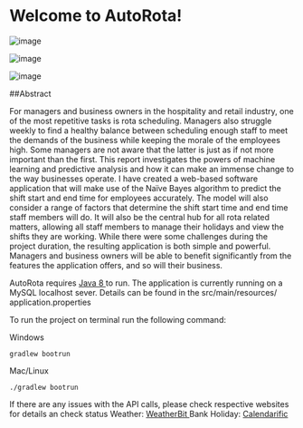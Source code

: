 ﻿# Welcome to AutoRota!
 
 ![image](https://user-images.githubusercontent.com/32462433/150614816-91157027-4119-41b5-8e0b-a654ab3f908f.png)

 ![image](https://user-images.githubusercontent.com/32462433/150614738-24355d69-9dfe-4811-8a8e-60a695ce04e3.png)

![image](https://user-images.githubusercontent.com/32462433/150614835-bf283a85-24bc-4c1f-ad4f-17fb8abbb154.png)

 ##Abstract

For managers and business owners in the hospitality and retail industry, one of the most repetitive tasks is rota scheduling. Managers also struggle weekly to find a healthy balance between scheduling enough staff to meet the demands of the business while keeping the morale of the employees high. Some managers are not aware that the latter is just as if not more important than the first. This report investigates the powers of machine learning and predictive analysis and how it can make an immense change to the way businesses operate. I have created a web-based software application that will make use of the Naïve Bayes algorithm to predict the shift start and end time for employees accurately. The model will also consider a range of factors that determine the shift start time and end time staff members will do. It will also be the central hub for all rota related matters, allowing all staff members to manage their holidays and view the shifts they are working. While there were some challenges during the project duration, the resulting application is both simple and powerful. Managers and business owners will be able to benefit significantly from the features the application offers, and so will their business.


AutoRota requires [Java 8 ](https://www.oracle.com/java/technologies/javase-jdk8-downloads.html) to run.
The application is currently running on a MySQL localhost sever. 
Details can be found in the src/main/resources/ application.properties

To run the project on terminal run the following command:

Windows
```
gradlew bootrun
```

Mac/Linux
```
./gradlew bootrun
```

If there are any issues with the API calls, please check respective websites for details an check status
Weather: [WeatherBit ](https://www.weatherbit.io/)
Bank Holiday:  [Calendarific](https://www.weatherbit.io/)
